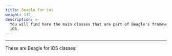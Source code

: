 ```yaml
---
title: Beagle for ios
weight: 139
description: >-
  You will find here the main classes that are part of Beagle's framework for
  iOS.
---
```


---

These are Beagle for iOS classes:
